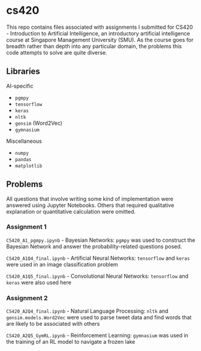 # cs420
This repo contains files associated with assignments I submitted for CS420 - Introduction to Artificial Intelligence, an introductory artificial intelligence course at Singapore Management University (SMU). As the course goes for breadth rather than depth into any particular domain, the problems this code attempts to solve are quite diverse.

## Libraries
AI-specific
- `pgmpy`
- `tensorflow`
- `keras`
- `nltk`
- `gensim` (Word2Vec)
- `gymnasium`

Miscellaneous
- `numpy`
- `pandas`
- `matplotlib`


## Problems
All questions that involve writing some kind of implementation were answered using Jupyter Notebooks. Others that required qualitative explanation or quantitative calculation were omitted.


### Assignment 1
`CS420_A1_pgmpy.ipynb` - Bayesian Networks: `pgmpy` was used to construct the Bayesian Network and answer the probability-related questions posed.

`CS420_A1Q4_final.ipynb` - Artificial Neural Networks: `tensorflow` and `keras` were used in an image classification problem

`CS420_A1Q5_final.ipynb` - Convolutional Neural Networks: `tensorflow` and `keras` were also used here

### Assignment 2
`CS420_A2Q4_final.ipynb` - Natural Language Processing: `nltk` and `gensim.models.Word2Vec` were used to parse tweet data and find words that are likely to be associated with others

`CS420_A2Q5_GymRL.ipynb` - Reinforcement Learning: `gymnasium` was used in the training of an RL model to navigate a frozen lake
